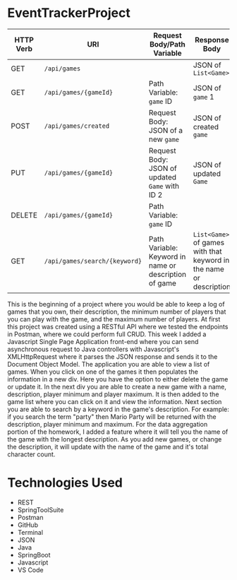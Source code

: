 # EventTrackerProject
| HTTP Verb | URI                           | Request Body/Path Variable                             | Response Body                                    |
|-----------|-------------------------------|-------------------------------------------------------|----------------------------------------------------------------------|
| GET       | `/api/games`                  |                                                       | JSON of `List<Game>`                            |
| GET       | `/api/games/{gameId}`              | Path Variable: `game` ID                              | JSON of `game` 1                                       |
| POST      | `/api/games/created`                  | Request Body: JSON of a new `game`                    | JSON of created `game`                                  |
| PUT       | `/api/games/{gameId}`              | Request Body: JSON of updated `Game` with ID 2        | JSON of updated `Game`                                  |
| DELETE    | `/api/games/{gameId}`             | Path Variable: `game` ID                              |                                       |
| GET       | `/api/games/search/{keyword}` | Path Variable: Keyword in name or description of game | `List<Game>` of games with that keyword in the name or description |


This is the beginning of a project where you would be able to keep a log of games that you own, their description, the minimum number of players that you can play with the game, and the maximum number of players. At first this project was created using a RESTful API where we tested the endpoints in Postman, where we could perform full CRUD. This week I added a Javascript Single Page Application front-end where you can send asynchronous request to Java controllers with Javascript's XMLHttpRequest where it parses the JSON response and sends it to the Document Object Model.
The application you are able to view a list of games. When you click on one of the games it then populates the information in a new div. Here you have the option to either delete the game or update it.
In the next div you are able to create a new game with a name, description, player minimum and player maximum. It is then added to the game list where you can click on it and view the information.
Next section you are able to search by a keyword in the game's description. For example: if you search the term "party" then Mario Party will be returned with the description, player minimum and maximum.
For the data aggregation portion of the homework, I added a feature where it will tell you the name of the game with the longest description. As you add new games, or change the description, it will update with the name of the game and it's total character count.

# Technologies Used
- REST
- SpringToolSuite
- Postman
- GitHub
- Terminal
- JSON
- Java
- SpringBoot
- Javascript
- VS Code
